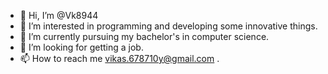 - 👋 Hi, I’m @Vk8944
- 👀 I’m interested in programming and developing some innovative things.
- 🌱 I’m currently pursuing my bachelor's in computer science.
- 💞️ I’m looking for getting a job.
- 📫 How to reach me vikas.678710y@gmail.com .

<!---
Vk8944/Vk8944 is a ✨ special ✨ repository because its `README.md` (this file) appears on your GitHub profile.
You can click the Preview link to take a look at your changes.
--->
